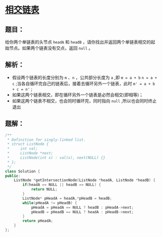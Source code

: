# [**相交链表**](https://leetcode-cn.com/problems/intersection-of-two-linked-lists/)
## **题目：**
给你两个单链表的头节点 `headA` 和 `headB` ，请你找出并返回两个单链表相交的起始节点。如果两个链表没有交点，返回 `null` 。
## **解析：**
* 假设两个链表的长度分别为 `m` 、`n` ，公共部分长度为 `a` ,即 `m = a + b` `n = a + c` ;当各自循环完自己的链表后，接着去循环另外一个链表，此时 `m' = a + b + c = n'` ;
* 如果这两个链表相交，即在循环另外一个链表是必然会相交(即相等)；
* 如果这两个链表不相交，也会同时循环完，同时指向 `null` ,所以也会同时终止退出

## **题解：**
```cpp
/**
 * Definition for singly-linked list.
 * struct ListNode {
 *     int val;
 *     ListNode *next;
 *     ListNode(int x) : val(x), next(NULL) {}
 * };
 */
class Solution {
public:
    ListNode *getIntersectionNode(ListNode *headA, ListNode *headB) {
        if(headA == NULL || headB == NULL) {
            return NULL;
        }
        ListNode* pHeadA = headA,*pHeadB = headB;
        while(pHeadA != pHeadB) {
            pHeadA = pHeadA == NULL ? headB : pHeadA->next;
            pHeadB = pHeadB == NULL ? headA : pHeadB->next;
        }
        return pHeadA;
    }
};
```